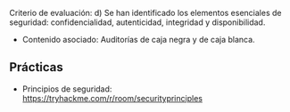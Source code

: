 Criterio de evaluación:
d) Se han identificado los elementos esenciales de seguridad: confidencialidad, autenticidad, integridad y disponibilidad.

- Contenido asociado: Auditorías de caja negra y de caja blanca.

## Prácticas
- Principios de seguridad: https://tryhackme.com/r/room/securityprinciples